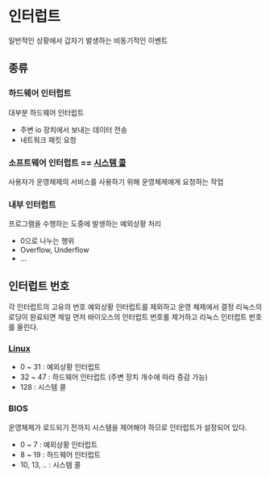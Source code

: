 # 인터럽트
일반적인 상황에서 갑자기 발생하는 비동기적인 이벤트

## 종류

### 하드웨어 인터럽트
대부분 하드웨어 인터럽트

- 주변 io 장치에서 보내는 데이터 전송
- 네트워크 패킷 요청

### 소프트웨어 인터럽트 == [시스템 콜](System_Call)
사용자가 운영체제의 서비스를 사용하기 위해 운영체제에게 요청하는 작업 

### 내부 인터럽트
프로그램을 수행하는 도중에 발생하는 예외상황 처리

- 0으로 나누는 행위
- Overflow, Underflow
- ...

## 인터럽트 번호
각 인터럽트의 고유의 번호
예외상황 인터럽트를 제외하고 운영 체제에서 결정
리눅스의 로딩이 완료되면 제일 먼저 바이오스의 인터럽트 번호를 제거하고 리눅스 인터럽트 번호를 올린다.

### [Linux](Linux)
- 0 ~ 31 : 예외상황 인터럽트
- 32 ~ 47 : 하드웨어 인터럽트 (주변 장치 개수에 따라 증감 가능)
- 128 : 시스템 콜

### BIOS
운영체제가 로드되기 전까지 시스템을 제어해야 하므로 인터럽트가 설정되어 있다.
- 0 ~ 7 : 예외상황 인터럽트
- 8 ~ 19 : 하드웨어 인터럽트
- 10, 13, .. : 시스템 콜
